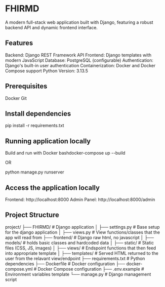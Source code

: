 # FHIRMD

A modern full-stack web application built with Django, featuring a robust backend API and dynamic frontend interface.

## Features

Backend: Django REST Framework API
Frontend: Django templates with modern JavaScript
Database: PostgreSQL (configurable)
Authentication: Django's built-in user authentication
Containerization: Docker and Docker Compose support
Python Version: 3.13.5

## Prerequisites

Docker
Git

## Install dependencies

pip install -r requirements.txt

## Running application locally

Build and run with Docker
bashdocker-compose up --build

OR

python manage.py runserver

## Access the application locally

Frontend: http://localhost:8000
Admin Panel: http://localhost:8000/admin

## Project Structure

project/
├── FHIRMD/ # Django application
│ ├── settings.py # Base setup for the django application
│ ├── views.py # View functions/classes that the app will read from
├── frontend/ # Django raw html, no javascript
│ ├── models/ # holds basic classes and hardcoded data
│ ├── static/ # Static files (CSS, JS, images)
│ ├── views/ # Endspoint functions that then feed into appropriate template
│ ├── templates/ # Served HTML returned to the user from the relavant view/endpoint
├── requirements.txt # Python dependencies
├── Dockerfile # Docker configuration
├── docker-compose.yml # Docker Compose configuration
├── .env.example # Environment variables template
└── manage.py # Django management script
